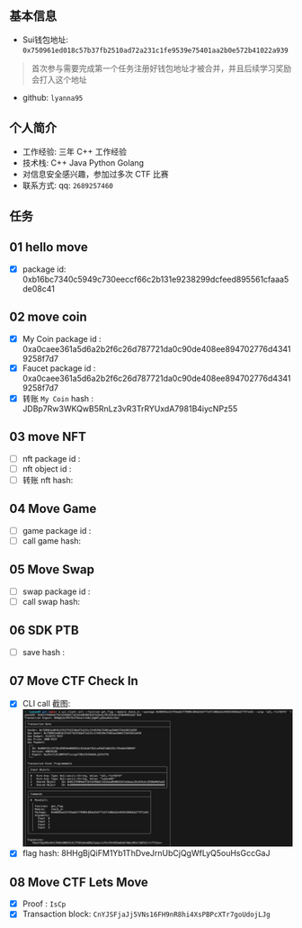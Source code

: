 ## 基本信息
- Sui钱包地址: `0x750961ed018c57b37fb2510ad72a231c1fe9539e75401aa2b0e572b41022a939`
> 首次参与需要完成第一个任务注册好钱包地址才被合并，并且后续学习奖励会打入这个地址
- github: `lyanna95`

## 个人简介
- 工作经验: 三年 C++ 工作经验
- 技术栈: C++ Java Python Golang
- 对信息安全感兴趣，参加过多次 CTF 比赛
- 联系方式: qq: `2689257460` 

## 任务

##   01 hello move  
- [x] package id: 0xb16bc7340c5949c730eeccf66c2b131e9238299dcfeed895561cfaaa5de08c41

##   02 move coin
- [x] My Coin package id : 0xa0caee361a5d6a2b2f6c26d787721da0c90de408ee894702776d43419258f7d7
- [x] Faucet package id : 0xa0caee361a5d6a2b2f6c26d787721da0c90de408ee894702776d43419258f7d7
- [x] 转账 `My Coin` hash : JDBp7Rw3WKQwB5RnLz3vR3TrRYUxdA7981B4iycNPz55

##   03 move NFT
- [ ] nft package id :
- [ ] nft object id : 
- [ ] 转账 nft  hash:

##   04 Move Game
- [ ] game package id :
- [ ] call game hash:

##   05 Move Swap
- [ ] swap package id :
- [ ] call swap hash:

##   06 SDK PTB
- [ ] save hash :

##   07 Move CTF Check In
- [x] CLI call 截图: ![CLI](./img/WechatIMG63.jpg)
- [x] flag hash: 8HHgBjQiFM1Yb1ThDveJrnUbCjQgWfLyQ5ouHsGccGaJ

##   08 Move CTF Lets Move
- [X] Proof : `IsCp`
- [x] Transaction block: `CnYJSFjaJj5VNs16FH9nR8hi4XsPBPcXTr7goUdojLJg`